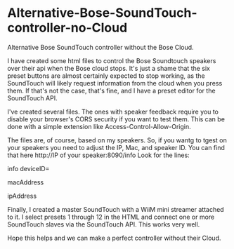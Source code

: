 # Alternative-Bose-SoundTouch-controller-no-Cloud
Alternative Bose SoundTouch controller without the Bose Cloud.

I have created some html files to control the Bose Soundtouch speakers over their api when the Bose cloud stops. 
It's just a shame that the six preset buttons are almost certainly expected to stop working, as the SoundTouch will 
likely request information from the cloud when you press them. If that's not the case, that's fine, and I have a preset 
editor for the SoundTouch API.

I've created several files. The ones with speaker feedback require you to disable your browser's CORS security if you want 
to test them. This can be done with a simple extension like Access-Control-Allow-Origin.

The files are, of course, based on my speakers. So, if you wantg to tgest on your speakers you need to adjust the IP, Mac, and speaker ID.
You can find that here http://IP of your speaker:8090/info
Look for the lines:

info deviceID=

macAddress

ipAddress


Finally, I created a master SoundTouch with a WiiM mini streamer attached to it. I select presets 1 
through 12 in the HTML and connect one or more SoundTouch slaves via the SoundTouch API. This works very well.

Hope this helps and we can make a perfect controller without their Cloud.

